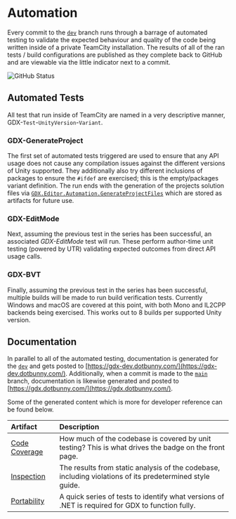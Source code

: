 # Automation

Every commit to the [`dev`](https://github.com/dotBunny/GDX/tree/dev) branch runs through a barrage of automated testing to validate the expected behaviour and quality of the code being written inside of a private TeamCity installation. The results of all of the ran tests / build configurations are published as they complete back to GitHub and are viewable via the little indicator next to a commit.

![GitHub Status](/images/manual/contributing/automation/github-status.png)

## Automated Tests

All test that run inside of TeamCity are named in a very descriptive manner, GDX-`Test`-`UnityVersion`-`Variant`.

### GDX-GenerateProject

The first set of automated tests triggered are used to ensure that any API usage does not cause any compilation issues against the different versions of Unity supported. They additionally also try different inclusions of packages to ensure the `#ifdef` are exercised; this is the empty/packages variant definition. The run ends with the generation of the projects solution files via [`GDX.Editor.Automation.GenerateProjectFiles`](xref:GDX.Editor.Automation.GenerateProjectFiles) which are stored as artifacts for future use.

### GDX-EditMode

Next, assuming the previous test in the series has been successful, an associated *GDX-EditMode* test will run. These perform author-time unit testing (powered by UTR) validating expected outcomes from direct API usage calls.

### GDX-BVT

Finally, assuming the previous test in the series has been successful, multiple builds will be made to run build verification tests. Currently Windows and macOS are covered at this point, with both Mono and IL2CPP backends being exercised. This works out to 8 builds per supported Unity version.

## Documentation

In parallel to all of the automated testing, documentation is generated for the [`dev`](https://github.com/dotBunny/GDX/tree/dev) and gets posted to [https://gdx-dev.dotbunny.com/](https://gdx-dev.dotbunny.com/). Additionally, when a commit is made to the [`main`](https://github.com/dotBunny/GDX/tree/main) branch, documentation is likewise generated and posted to [https://gdx.dotbunny.com/](https://gdx.dotbunny.com/).

Some of the generated content which is more for developer reference can be found below.

Artifact | Description
:--- | :---
[Code Coverage](/reports/coverage/Report/index.html "Code Coverage") | How much of the codebase is covered by unit testing? This is what drives the badge on the front page.
[Inspection](/reports/inspection.html "Inspection") | The results from static analysis of the codebase, including violations of its predetermined style guide.
[Portability](/reports/portability.html "Portability") | A quick series of tests to identify what versions of .NET is required for GDX to function fully.

